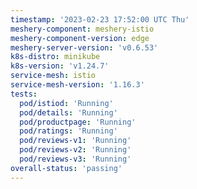 ```yaml
---
timestamp: '2023-02-23 17:52:00 UTC Thu'
meshery-component: meshery-istio
meshery-component-version: edge
meshery-server-version: 'v0.6.53'
k8s-distro: minikube
k8s-version: 'v1.24.7'
service-mesh: istio
service-mesh-version: '1.16.3'
tests:
  pod/istiod: 'Running'
  pod/details: 'Running'
  pod/productpage: 'Running'
  pod/ratings: 'Running'
  pod/reviews-v1: 'Running'
  pod/reviews-v2: 'Running'
  pod/reviews-v3: 'Running'
overall-status: 'passing'
---
```

